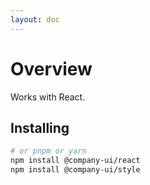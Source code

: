 ```yaml
---
layout: doc
---
```


<el-backtop></el-backtop>

# Overview

Works with React.

## Installing

```bash
# or pnpm or yarn
npm install @company-ui/react
npm install @company-ui/style
```
